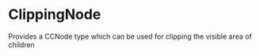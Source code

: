 ClippingNode
============

Provides a CCNode type which can be used for clipping the visible area of children
